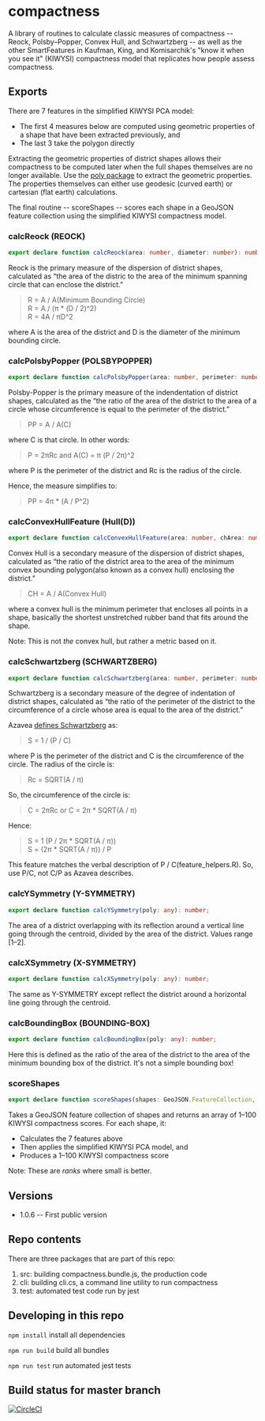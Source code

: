 # compactness

A library of routines to calculate classic measures of compactness -- Reock,
Polsby–Popper, Convex Hull, and Schwartzberg -- as well as the other SmartFeatures in Kaufman,
King, and Komisarchik's "know it when you see it" (KIWYSI) compactness model that
replicates how people assess compactness.

## Exports

There are 7 features in the simplified KIWYSI PCA model:

* The first 4 measures below are computed using geometric properties of a shape that have been extracted previously, and
* The last 3 take the polygon directly

Extracting the geometric properties of district shapes allows their compactness
to be computed later when the full shapes themselves are no longer available.
Use the [poly package](https://www.npmjs.com/package/@dra2020/poly) to extract the geometric properties.
The properties themselves can either use geodesic (curved earth) or cartesian (flat earth) calculations.

The final routine -- scoreShapes -- scores each shape in a GeoJSON feature collection
using the simplified KIWYSI compactness model.

### calcReock (REOCK)

``` TypeScript
export declare function calcReock(area: number, diameter: number): number;
```

Reock is the primary measure of the dispersion of district
shapes, calculated as “the area of the distric to the area of the minimum spanning
circle that can enclose the district.”

> R = A / A(Minimum Bounding Circle)  
> R = A / (π * (D / 2)^2)  
> R = 4A / πD^2

where A is the area of the district and D is the diameter of the minimum bounding circle.

### calcPolsbyPopper (POLSBYPOPPER)

``` TypeScript
export declare function calcPolsbyPopper(area: number, perimeter: number): number;
```

Polsby-Popper is the primary measure of the indendentation
of district shapes, calculated as the “the ratio of the area of the district to
the area of a circle whose circumference is equal to the perimeter of the district.”

> PP = A / A(C)

where C is that circle. In other words:

> P = 2πRc and A(C) = π (P / 2π)^2

where P is the perimeter of the district and Rc is the radius of the circle.

Hence, the measure simplifies to:

> PP = 4π * (A / P^2)

### calcConvexHullFeature (Hull(D))

``` TypeScript
export declare function calcConvexHullFeature(area: number, chArea: number): number;
```

Convex Hull is a secondary measure of the dispersion of
district shapes, calculated as “the ratio of the district area to the area of
the minimum convex bounding polygon(also known as a convex hull) enclosing the
district.”

> CH = A / A(Convex Hull)

where a convex hull is the minimum perimeter that encloses all points in a shape, basically the shortest
unstretched rubber band that fits around the shape.

Note: This is not *the* convex hull, but rather a metric based on it.

### calcSchwartzberg (SCHWARTZBERG)

``` TypeScript
export declare function calcSchwartzberg(area: number, perimeter: number): number;
```

Schwartzberg is a secondary measure of the degree of
indentation of district shapes, calculated as “the ratio of the perimeter of the
district to the circumference of a circle whose area is equal to the area of the
district.”

Azavea [defines Schwartzberg](https://www.azavea.com/blog/2016/07/11/measuring-district-compactness-postgis/) as:

> S = 1 / (P / C)

where P is the perimeter of the district and C is the circumference of the circle. The radius of the circle is:

> Rc = SQRT(A / π)

So, the circumference of the circle is:

> C = 2πRc or C = 2π * SQRT(A / π)

Hence:

> S = 1 (P / 2π \* SQRT(A / π))  
> S = (2π \* SQRT(A / π)) / P

This feature matches the verbal description of P / C(feature_helpers.R).
So, use P/C, not C/P as Azavea describes.

### calcYSymmetry (Y-SYMMETRY)

``` TypeScript
export declare function calcYSymmetry(poly: any): number;
```

The area of a district overlapping with its
reflection around a vertical line going through the centroid, divided by
the area of the district. Values range [1–2].

### calcXSymmetry (X-SYMMETRY)

``` TypeScript
export declare function calcXSymmetry(poly: any): number;
```

The same as Y-SYMMETRY except reflect the district
around a horizontal line going through the centroid.

### calcBoundingBox (BOUNDING-BOX)

``` TypeScript
export declare function calcBoundingBox(poly: any): number;
```

Here this is defined as the ratio of the area of the
district to the area of the minimum bounding box of the district. It's not a
simple bounding box!

### scoreShapes

``` TypeScript
export declare function scoreShapes(shapes: GeoJSON.FeatureCollection, options?: Poly.PolyOptions): number[];
```

Takes a GeoJSON feature collection of shapes and returns an array of 1–100 KIWYSI compactness scores.
For each shape, it:

* Calculates the 7 features above
* Then applies the simplified KIWYSI PCA model, and
* Produces a 1–100 KIWYSI compactness score

Note: These are *ranks* where small is better.

## Versions

* 1.0.6 -- First public version

## Repo contents

There are three packages that are part of this repo:

1. src: building compactness.bundle.js, the production code
2. cli: building cli.cs, a command line utility to run compactness
3. test: automated test code run by jest

## Developing in this repo

```npm install``` install all dependencies

```npm run build``` build all bundles

```npm run test``` run automated jest tests

## Build status for master branch

[![CircleCI](https://circleci.com/gh/dra2020/compactness.svg?style=svg&circle-token=5c5fdd1ea8b6aa5fc80ec7657b805b3953c58e00)](https://circleci.com/gh/dra2020/compactness)
